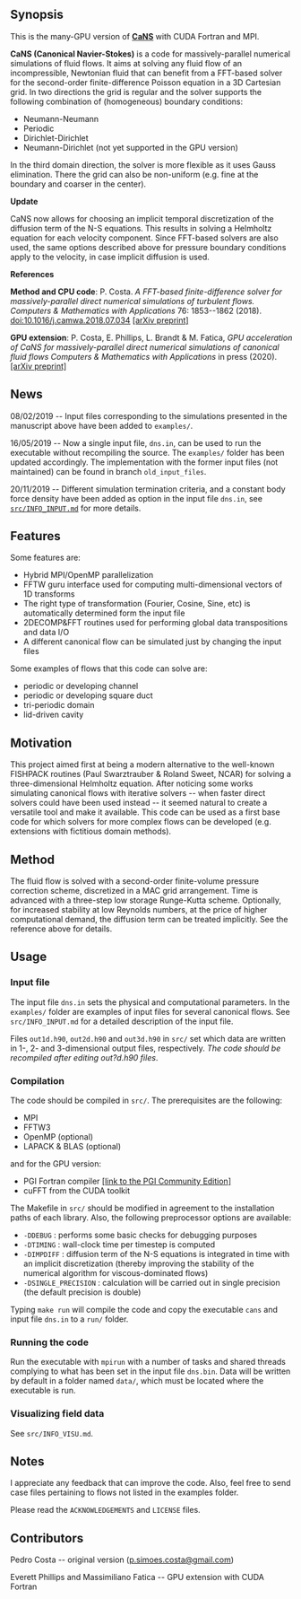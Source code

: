 ## Synopsis

This is the many-GPU version of [**CaNS**](https://github.com/maxcuda/CaNS) with CUDA Fortran and MPI.

**CaNS (Canonical Navier-Stokes)** is a code for massively-parallel numerical simulations of fluid flows. It aims at solving any fluid flow of an incompressible, Newtonian fluid that can benefit from a FFT-based solver for the second-order finite-difference Poisson equation in a 3D Cartesian grid. In two directions the grid is regular and the solver supports the following combination of (homogeneous) boundary conditions:

 * Neumann-Neumann
 * Periodic
 * Dirichlet-Dirichlet
 * Neumann-Dirichlet (not yet supported in the GPU version)

In the third domain direction, the solver is more flexible as it uses Gauss elimination. There the grid can also be non-uniform (e.g. fine at the boundary and coarser in the center).

**Update**

CaNS now allows for choosing an implicit temporal discretization of the diffusion term of the N-S equations. This results in solving a Helmholtz equation for each velocity component. Since FFT-based solvers are also used, the same options described above for pressure boundary conditions apply to the velocity, in case implicit diffusion is used.

**References**

**Method and CPU code**: P. Costa. *A FFT-based finite-difference solver for massively-parallel direct numerical simulations of turbulent flows.* *Computers & Mathematics with Applications* 76: 1853--1862 (2018). [doi:10.1016/j.camwa.2018.07.034](https://doi.org/10.1016/j.camwa.2018.07.034) [[arXiv preprint]](https://arxiv.org/abs/1802.10323)

**GPU extension**: P. Costa, E. Phillips, L. Brandt & M. Fatica, *GPU acceleration of CaNS for massively-parallel direct numerical simulations of canonical fluid flows* *Computers & Mathematics with Applications* in press (2020). [[arXiv preprint]](https://arxiv.org/abs/2001.05234)

## News

08/02/2019 -- Input files corresponding to the simulations presented in the manuscript above have been added to `examples/`.

16/05/2019 -- Now a single input file, `dns.in`, can be used to run the executable without recompiling the source. The `examples/` folder has been updated accordingly. The implementation with the former input files (not maintained) can be found in branch `old_input_files`.

20/11/2019 -- Different simulation termination criteria, and a constant body force density have been added as option in the input file `dns.in`, see [`src/INFO_INPUT.md`](src/INFO_INPUT.md) for more details.

## Features

Some features are:

 * Hybrid MPI/OpenMP parallelization
 * FFTW guru interface used for computing multi-dimensional vectors of 1D transforms
 * The right type of transformation (Fourier, Cosine, Sine, etc) is automatically determined form the input file
 * 2DECOMP&FFT routines used for performing global data transpositions and data I/O
 * A different canonical flow can be simulated just by changing the input files

Some examples of flows that this code can solve are:

 * periodic or developing channel
 * periodic or developing square duct
 * tri-periodic domain
 * lid-driven cavity

## Motivation

This project aimed first at being a modern alternative to the well-known FISHPACK routines (Paul Swarztrauber & Roland Sweet, NCAR) for solving a three-dimensional Helmholtz equation. After noticing some works simulating canonical flows with iterative solvers -- when faster direct solvers could have been used instead -- it seemed natural to create a versatile tool and make it available. This code can be used as a first base code for which solvers for more complex flows can be developed (e.g. extensions with fictitious domain methods).

## Method

The fluid flow is solved with a second-order finite-volume pressure correction scheme, discretized in a MAC grid arrangement. Time is advanced with a three-step low storage Runge-Kutta scheme. Optionally, for increased stability at low Reynolds numbers, at the price of higher computational demand, the diffusion term can be treated implicitly. See the reference above for details.

## Usage

### Input file

The input file `dns.in` sets the physical and computational parameters. In the `examples/` folder are examples of input files for several canonical flows. See `src/INFO_INPUT.md` for a detailed description of the input file.

Files `out1d.h90`, `out2d.h90` and `out3d.h90` in `src/` set which data are written in 1-, 2- and 3-dimensional output files, respectively. *The code should be recompiled after editing out?d.h90 files*.

### Compilation

The code should be compiled in `src/`. The prerequisites are the following:

 * MPI
 * FFTW3
 * OpenMP (optional)
 * LAPACK & BLAS (optional)

and for the GPU version:
 * PGI Fortran compiler [[link to the PGI Community Edition]](https://www.pgroup.com/products/community.htm)
 * cuFFT from the CUDA toolkit

The Makefile in `src/` should be modified in agreement to the installation paths of each library. Also, the following preprocessor options are available:

 * `-DDEBUG`            : performs some basic checks for debugging purposes
 * `-DTIMING`           : wall-clock time per timestep is computed
 * `-DIMPDIFF`          : diffusion term of the N-S equations is integrated in time with an implicit discretization (thereby improving the stability of the numerical algorithm for viscous-dominated flows)
 * `-DSINGLE_PRECISION` : calculation will be carried out in single precision (the default precision is double)

Typing `make run` will compile the code and copy the executable `cans` and input file `dns.in` to a `run/` folder.

### Running the code

Run the executable with `mpirun` with a number of tasks and shared threads complying to what has been set in the input file `dns.bin`. Data will be written by default in a folder named `data/`, which must be located where the executable is run.

### Visualizing field data

See `src/INFO_VISU.md`.

## Notes

I appreciate any feedback that can improve the code. Also, feel free to send case files pertaining to flows not listed in the examples folder.

Please read the `ACKNOWLEDGEMENTS` and `LICENSE` files.

## Contributors

Pedro Costa -- original version (p.simoes.costa@gmail.com)

Everett Phillips and Massimiliano Fatica -- GPU extension with CUDA Fortran
